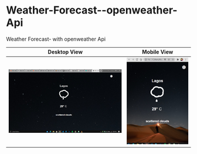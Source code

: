 # Weather-Forecast--openweather-Api
Weather Forecast-  with openweather Api








Desktop View             |  Mobile View
:-------------------------:|:-------------------------:
![](./desktop.png)  |  ![](./mobile.png)
